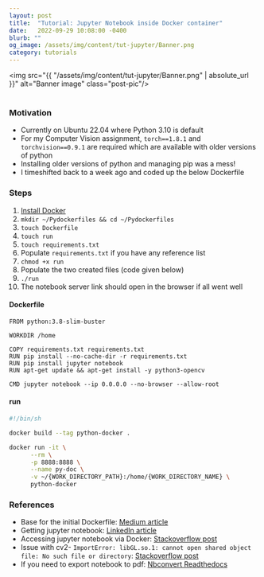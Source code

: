 ```yaml
---
layout: post
title:  "Tutorial: Jupyter Notebook inside Docker container"
date:   2022-09-29 10:08:00 -0400
blurb: ""
og_image: /assets/img/content/tut-jupyter/Banner.png
category: tutorials
---
```


<img src="{{ "/assets/img/content/tut-jupyter/Banner.png" | absolute_url }}" alt="Banner image" class="post-pic"/>
<br />
<br />

### Motivation
- Currently on Ubuntu 22.04 where Python 3.10 is default
- For my Computer Vision assignment, `torch==1.8.1` and `torchvision==0.9.1` are required which are available with older versions of python
- Installing older versions of python and managing pip was a mess!
- I timeshifted back to a week ago and coded up the below Dockerfile

### Steps
1. [Install Docker](https://docs.docker.com/engine/install/)
1. `mkdir ~/Pydockerfiles && cd ~/Pydockerfiles`
1. `touch Dockerfile`
1. `touch run`
1. `touch requirements.txt`
1. Populate `requirements.txt` if you have any reference list
1. `chmod +x run`
1. Populate the two created files (code given below)
1. `./run`
1. The notebook server link should open in the browser if all went well

#### Dockerfile
```docker
FROM python:3.8-slim-buster

WORKDIR /home

COPY requirements.txt requirements.txt
RUN pip install --no-cache-dir -r requirements.txt
RUN pip install jupyter notebook
RUN apt-get update && apt-get install -y python3-opencv

CMD jupyter notebook --ip 0.0.0.0 --no-browser --allow-root
```

#### run
```sh
#!/bin/sh

docker build --tag python-docker .

docker run -it \
      --rm \
      -p 8888:8888 \
      --name py-doc \
      -v ~/{WORK_DIRECTORY_PATH}:/home/{WORK_DIRECTORY_NAME} \
      python-docker
```

### References
- Base for the initial Dockerfile: [Medium article](https://medium.com/fintechexplained/running-python-in-docker-container-58cda726d574)
- Getting jupyter notebook: [LinkedIn article](https://www.linkedin.com/pulse/running-jupyter-notebook-docker-container-faraz-ali/)
- Accessing jupyter notebook via Docker: [Stackoverflow post](https://stackoverflow.com/a/48986548)
- Issue with cv2- `ImportError: libGL.so.1: cannot open shared object file: No such file or directory`: [Stackoverflow post](https://stackoverflow.com/a/66473309)
- If you need to export notebook to pdf: [Nbconvert Readthedocs](https://nbconvert.readthedocs.io/en/latest/install.html#installing-tex)
